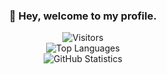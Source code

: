 ### <div align="center">👋 Hey, welcome to my profile.</div>

<!--
**mstybowski/mstybowski** is a ✨ _special_ ✨ repository because its `README.md` (this file) appears on your GitHub profile.

Here are some ideas to get you started:

- 🔭 I’m currently working on ...
- 🌱 I’m currently learning ...
- 👯 I’m looking to collaborate on ...
- 🤔 I’m looking for help with ...
- 💬 Ask me about ...
- 📫 How to reach me: ...
- 😄 Pronouns: ...
- ⚡ Fun fact: ...
-->

<div align="center">
	<p>
		<img alt="Visitors" src="https://visitor-badge.laobi.icu/badge?page_id=mstybowski.mstybowski"/>
		<br/>
		<img alt="Top Languages" src="https://github-readme-stats.vercel.app/api/top-langs/?username=mstybowski&layout=compact">
		<br/>
		<img alt="GitHub Statistics" src="https://github-readme-stats.vercel.app/api?username=mstybowski&count_private=true&show_icons=true">
	</p>
</div>
